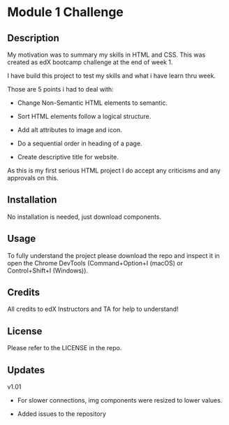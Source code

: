 # Module 1 Challenge

## Description

My motivation was to summary my skills in HTML and CSS. This was created as edX bootcamp challenge at the end of week 1.

I have build this project to test my skills and what i have learn thru week.

Those are 5 points i had to deal with:

- Change Non-Semantic HTML elements to semantic.

- Sort HTML elements follow a logical structure.

- Add alt attributes to image and icon.

- Do a sequential order in heading of a page.

- Create descriptive title for website.

As this is my first serious HTML project I do accept any criticisms and any approvals on this.

## Installation

No installation is needed, just download components.

## Usage

To fully understand the project please download the repo and inspect it in open the Chrome DevTools (Command+Option+I (macOS) or Control+Shift+I (Windows)).

## Credits

All credits to edX Instructors and TA for help to understand!

## License

Please refer to the LICENSE in the repo.

## Updates

v1.01 

- For slower connections, img components were resized to lower values.

- Added issues to the repository

